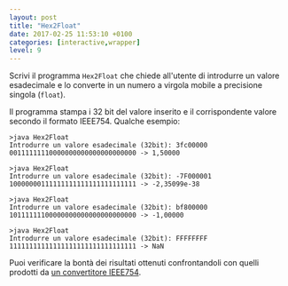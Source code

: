 ```yaml
---
layout: post
title: "Hex2Float"
date: 2017-02-25 11:53:10 +0100
categories: [interactive,wrapper]
level: 9
---
```


Scrivi il programma `Hex2Float` che chiede all'utente di introdurre un valore esadecimale e lo converte in un numero a virgola mobile a precisione singola (`float`). 

Il programma stampa i 32 bit del valore inserito e il corrispondente valore secondo il formato IEEE754. Qualche esempio:

~~~text
>java Hex2Float
Introdurre un valore esadecimale (32bit): 3fc00000
00111111110000000000000000000000 -> 1,50000
~~~

~~~text
>java Hex2Float
Introdurre un valore esadecimale (32bit): -7F000001
10000000111111111111111111111111 -> -2,35099e-38
~~~

~~~text
>java Hex2Float
Introdurre un valore esadecimale (32bit): bf800000
10111111100000000000000000000000 -> -1,00000
~~~

~~~text
>java Hex2Float
Introdurre un valore esadecimale (32bit): FFFFFFFF
11111111111111111111111111111111 -> NaN
~~~

Puoi verificare la bontà dei risultati ottenuti confrontandoli con quelli prodotti da [un convertitore IEEE754](http://www.h-schmidt.net/FloatConverter/IEEE754.html).